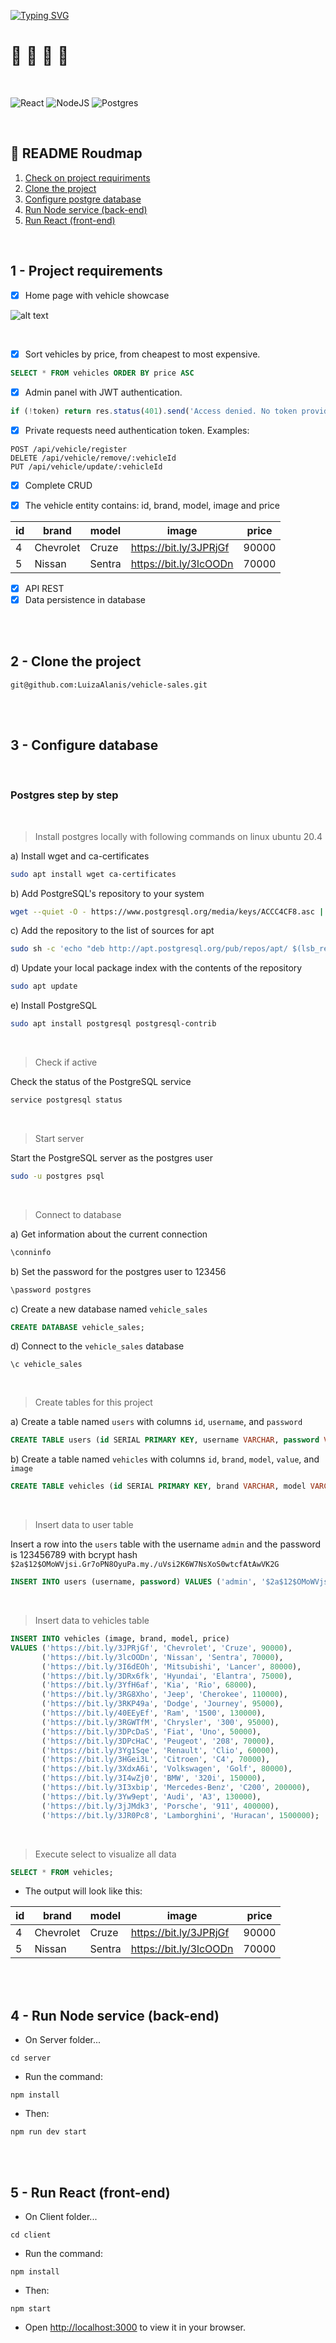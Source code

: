 [![Typing SVG](https://readme-typing-svg.demolab.com/?lines=Vehicle+sales;Full+Stack+Project)](https://git.io/typing-svg)
# :car: :palm_tree: :car: :city_sunrise:

<br/>

![React](https://img.shields.io/badge/react-%2320232a.svg?style=for-the-badge&logo=react&logoColor=%2361DAFB)
![NodeJS](https://img.shields.io/badge/node.js-6DA55F?style=for-the-badge&logo=node.js&logoColor=white)
![Postgres](https://img.shields.io/badge/postgres-%23316192.svg?style=for-the-badge&logo=postgresql&logoColor=white)

<br/>

## :round_pushpin: README Roudmap

1. [Check on project requiriments](#1) 
2. [Clone the project](#2)
3. [Configure postgre database](#3) 
4. [Run Node service (back-end)](#4) 
5. [Run React (front-end)](#5) 

<br/>

<a id="1"></a>
## 1 - Project requirements

- [x] Home page with vehicle showcase

![alt text](https://github.com/LuizaAlanis/vehicle-sales/blob/master/home-page.png?v=4&h=300&w=300&fit=cover&mask=circle&maxage=7d)

<br/>

- [x] Sort vehicles by price, from cheapest to most expensive.
```sql
SELECT * FROM vehicles ORDER BY price ASC
```

- [x] Admin panel with JWT authentication.
```javascript
if (!token) return res.status(401).send('Access denied. No token provided.');
```

- [x] Private requests need authentication token. Examples:
```http
POST /api/vehicle/register
DELETE /api/vehicle/remove/:vehicleId
PUT /api/vehicle/update/:vehicleId
```
- [x] Complete CRUD

- [x] The vehicle entity contains: id, brand, model, image and price

 id |     brand     |  model   |           image           |  price  
----|---------------|----------|---------------------------|----------
  4 | Chevrolet     | Cruze    | https://bit.ly/3JPRjGf    |   90000
  5 | Nissan        | Sentra   | https://bit.ly/3lcOODn    |   70000


- [x] API REST
- [x] Data persistence in database

<br/>
<br/>

<a id="2"></a>
## 2 - Clone the project
```shell
git@github.com:LuizaAlanis/vehicle-sales.git
```

<br/>
<br/>

<a id="3"></a>
## 3 - Configure database

<br/>

### Postgres step by step

<br/>

> Install postgres locally with following commands on linux ubuntu 20.4

a) Install wget and ca-certificates
```bash
sudo apt install wget ca-certificates
```
b) Add PostgreSQL's repository to your system
```bash
wget --quiet -O - https://www.postgresql.org/media/keys/ACCC4CF8.asc | sudo apt-key add -
```
c) Add the repository to the list of sources for apt
```bash
sudo sh -c 'echo "deb http://apt.postgresql.org/pub/repos/apt/ $(lsb_release -cs)-pgdg main" >> /etc/apt/sources.list.d/pgdg.list'
```
d) Update your local package index with the contents of the repository
```bash
sudo apt update
```
e) Install PostgreSQL
```bash
sudo apt install postgresql postgresql-contrib
```
<br/>

> Check if active

Check the status of the PostgreSQL service
```bash
service postgresql status
```

<br/>

> Start server

Start the PostgreSQL server as the postgres user
```bash
sudo -u postgres psql
```

<br/>

> Connect to database

a) Get information about the current connection
```bash
\conninfo
```
b) Set the password for the postgres user to 123456
```bash
\password postgres
```
c) Create a new database named `vehicle_sales`
```sql
CREATE DATABASE vehicle_sales;
```
d) Connect to the `vehicle_sales` database
```postgres
\c vehicle_sales
```

<br/>

> Create tables for this project

a) Create a table named `users` with columns `id`, `username`, and `password`
```sql
CREATE TABLE users (id SERIAL PRIMARY KEY, username VARCHAR, password VARCHAR);
```
b) Create a table named `vehicles` with columns `id`, `brand`, `model`, `value`, and `image`
```sql
CREATE TABLE vehicles (id SERIAL PRIMARY KEY, brand VARCHAR, model VARCHAR, image VARCHAR, price FLOAT);
```

<br/>

> Insert data to user table

Insert a row into the `users` table with the username `admin` and the password is 123456789 with bcrypt hash `$2a$12$OMoWVjsi.Gr7oPN8OyuPa.my./uVsi2K6W7NsXoS0wtcfAtAwVK2G`
```sql
INSERT INTO users (username, password) VALUES ('admin', '$2a$12$OMoWVjsi.Gr7oPN8OyuPa.my./uVsi2K6W7NsXoS0wtcfAtAwVK2G');
```

<br/>

> Insert data to vehicles table

```sql
INSERT INTO vehicles (image, brand, model, price)
VALUES ('https://bit.ly/3JPRjGf', 'Chevrolet', 'Cruze', 90000),
       ('https://bit.ly/3lcOODn', 'Nissan', 'Sentra', 70000),
       ('https://bit.ly/3I6dEOh', 'Mitsubishi', 'Lancer', 80000),
       ('https://bit.ly/3DRx6fk', 'Hyundai', 'Elantra', 75000),
       ('https://bit.ly/3YfH6af', 'Kia', 'Rio', 68000),
       ('https://bit.ly/3RG8Xho', 'Jeep', 'Cherokee', 110000),
       ('https://bit.ly/3RKP49a', 'Dodge', 'Journey', 95000),
       ('https://bit.ly/40EEyEf', 'Ram', '1500', 130000),
       ('https://bit.ly/3RGWTfM', 'Chrysler', '300', 95000),
       ('https://bit.ly/3DPcDaS', 'Fiat', 'Uno', 50000),
       ('https://bit.ly/3DPcHaC', 'Peugeot', '208', 70000),
       ('https://bit.ly/3Yg1Sqe', 'Renault', 'Clio', 60000),
       ('https://bit.ly/3HGei3L', 'Citroen', 'C4', 70000),
       ('https://bit.ly/3XdxA6i', 'Volkswagen', 'Golf', 80000),
       ('https://bit.ly/3I4wZj0', 'BMW', '320i', 150000),
       ('https://bit.ly/3I3xbip', 'Mercedes-Benz', 'C200', 200000),
       ('https://bit.ly/3Yw9ept', 'Audi', 'A3', 130000),
       ('https://bit.ly/3jJMdk3', 'Porsche', '911', 400000),
       ('https://bit.ly/3JR0Pc8', 'Lamborghini', 'Huracan', 1500000);
```

<br/>

> Execute select to visualize all data

```sql
SELECT * FROM vehicles;
```

- The output will look like this:

 id |     brand     |  model   |           image           |  price  
----|---------------|----------|---------------------------|----------
  4 | Chevrolet     | Cruze    | https://bit.ly/3JPRjGf    |   90000
  5 | Nissan        | Sentra   | https://bit.ly/3lcOODn    |   70000


<br/>
<br/>

<a id="4"></a>
## 4 - Run Node service (back-end)

- On Server folder...

```shell
cd server
```

- Run the command:

```shell
npm install
```

- Then:

```shell
npm run dev start
```

<br/>
<br/>

<a id="5"></a>
## 5 - Run React (front-end)

- On Client folder...

```shell
cd client
```

- Run the command:

```shell
npm install
```


- Then:

```shell
npm start
```

- Open [http://localhost:3000](http://localhost:3000) to view it in your browser.
